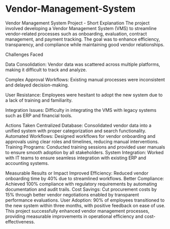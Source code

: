 # Vendor-Management-System
Vendor Management System Project - Short Explanation
The project involved developing a Vendor Management System (VMS) to streamline vendor-related processes such as onboarding, evaluation, contract management, and payment tracking. The goal was to enhance efficiency, transparency, and compliance while maintaining good vendor relationships.

Challenges Faced

Data Consolidation: Vendor data was scattered across multiple platforms, making it difficult to track and analyze.

Complex Approval Workflows: Existing manual processes were inconsistent and delayed decision-making.

User Resistance: Employees were hesitant to adopt the new system due to a lack of training and familiarity.

Integration Issues: Difficulty in integrating the VMS with legacy systems such as ERP and financial tools.

Actions Taken
Centralized Database: Consolidated vendor data into a unified system with proper categorization and search functionality.
Automated Workflows: Designed workflows for vendor onboarding and approvals using clear roles and timelines, reducing manual interventions.
Training Programs: Conducted training sessions and provided user manuals to ensure smooth adoption by all stakeholders.
System Integration: Worked with IT teams to ensure seamless integration with existing ERP and accounting systems.

Measurable Results or Impact
Improved Efficiency: Reduced vendor onboarding time by 40% due to streamlined workflows.
Better Compliance: Achieved 100% compliance with regulatory requirements by automating documentation and audit trails.
Cost Savings: Cut procurement costs by 15% through better vendor negotiations enabled by transparent performance evaluations.
User Adoption: 90% of employees transitioned to the new system within three months, with positive feedback on ease of use.
This project successfully enhanced vendor management processes, providing measurable improvements in operational efficiency and cost-effectiveness.
